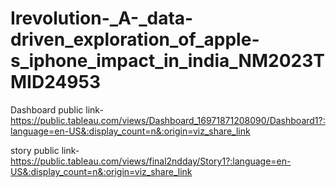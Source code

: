 # Irevolution-_A-_data-driven_exploration_of_apple-s_iphone_impact_in_india_NM2023TMID24953


Dashboard public link-https://public.tableau.com/views/Dashboard_16971871208090/Dashboard1?:language=en-US&:display_count=n&:origin=viz_share_link

story public link-https://public.tableau.com/views/final2ndday/Story1?:language=en-US&:display_count=n&:origin=viz_share_link
